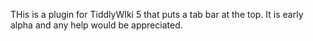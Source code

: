 THis is a plugin for TiddlyWIki 5 that puts a tab bar at the top.  It is early alpha and any help would be appreciated.